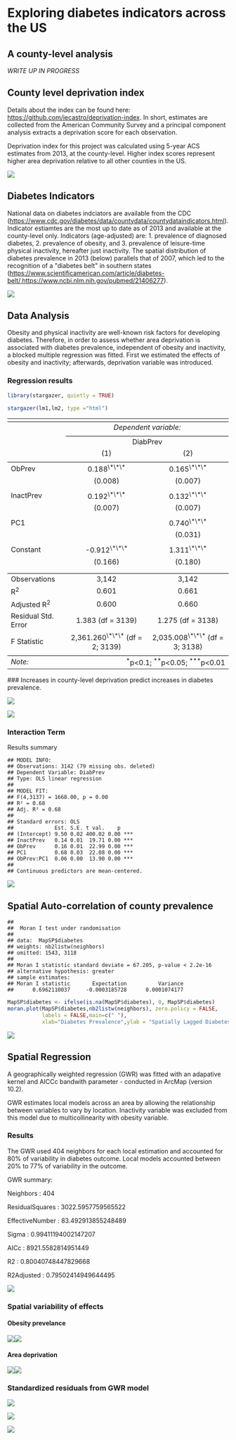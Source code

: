 
Exploring diabetes indicators across the US
===========================================

A county-level analysis
-----------------------

*WRITE UP IN PROGRESS*

County level deprivation index
------------------------------

Details about the index can be found here: <https://github.com/iecastro/deprivation-index>. In short, estimates are collected from the American Community Survey and a principal component analysis extracts a deprivation score for each observation.

Deprivation index for this project was calculated using 5-year ACS estimates from 2013, at the county-level. Higher index scores represent higher area deprivation relative to all other counties in the US.

![](README_figs/README-unnamed-chunk-3-1.png)

Diabetes Indicators
-------------------

National data on diabetes indciators are available from the CDC (<https://www.cdc.gov/diabetes/data/countydata/countydataindicators.html>). Indicator estiamtes are the most up to date as of 2013 and available at the county-level only. Indicators (age-adjusted) are: 1. prevalence of diagnosed diabetes, 2. prevalence of obesity, and 3. prevalence of leisure-time physical inactivity, hereafter just inactivity. The spatial distribution of diabetes prevalence in 2013 (below) parallels that of 2007, which led to the recognition of a "diabetes belt" in southern states (<https://www.scientificamerican.com/article/diabetes-belt/,https://www.ncbi.nlm.nih.gov/pubmed/21406277>).

![](README_figs/README-unnamed-chunk-5-1.png)

Data Analysis
-------------

Obesity and physical inactivity are well-known risk factors for developing diabetes. Therefore, in order to assess whether area deprivation is associated with diabetes prevalence, independent of obesity and inactivity, a blocked multiple regression was fitted. First we estimated the effects of obesity and inactivity; afterwards, deprivation variable was introduced.

### Regression results

``` r
library(stargazer, quietly = TRUE)

stargazer(lm1,lm2, type ="html")
```

<table style="text-align:center">
<tr>
<td colspan="3" style="border-bottom: 1px solid black">
</td>
</tr>
<tr>
<td style="text-align:left">
</td>
<td colspan="2">
<em>Dependent variable:</em>
</td>
</tr>
<tr>
<td>
</td>
<td colspan="2" style="border-bottom: 1px solid black">
</td>
</tr>
<tr>
<td style="text-align:left">
</td>
<td colspan="2">
DiabPrev
</td>
</tr>
<tr>
<td style="text-align:left">
</td>
<td>
(1)
</td>
<td>
(2)
</td>
</tr>
<tr>
<td colspan="3" style="border-bottom: 1px solid black">
</td>
</tr>
<tr>
<td style="text-align:left">
ObPrev
</td>
<td>
0.188<sup>\*\*\*</sup>
</td>
<td>
0.165<sup>\*\*\*</sup>
</td>
</tr>
<tr>
<td style="text-align:left">
</td>
<td>
(0.008)
</td>
<td>
(0.007)
</td>
</tr>
<tr>
<td style="text-align:left">
</td>
<td>
</td>
<td>
</td>
</tr>
<tr>
<td style="text-align:left">
InactPrev
</td>
<td>
0.192<sup>\*\*\*</sup>
</td>
<td>
0.132<sup>\*\*\*</sup>
</td>
</tr>
<tr>
<td style="text-align:left">
</td>
<td>
(0.007)
</td>
<td>
(0.007)
</td>
</tr>
<tr>
<td style="text-align:left">
</td>
<td>
</td>
<td>
</td>
</tr>
<tr>
<td style="text-align:left">
PC1
</td>
<td>
</td>
<td>
0.740<sup>\*\*\*</sup>
</td>
</tr>
<tr>
<td style="text-align:left">
</td>
<td>
</td>
<td>
(0.031)
</td>
</tr>
<tr>
<td style="text-align:left">
</td>
<td>
</td>
<td>
</td>
</tr>
<tr>
<td style="text-align:left">
Constant
</td>
<td>
-0.912<sup>\*\*\*</sup>
</td>
<td>
1.311<sup>\*\*\*</sup>
</td>
</tr>
<tr>
<td style="text-align:left">
</td>
<td>
(0.166)
</td>
<td>
(0.180)
</td>
</tr>
<tr>
<td style="text-align:left">
</td>
<td>
</td>
<td>
</td>
</tr>
<tr>
<td colspan="3" style="border-bottom: 1px solid black">
</td>
</tr>
<tr>
<td style="text-align:left">
Observations
</td>
<td>
3,142
</td>
<td>
3,142
</td>
</tr>
<tr>
<td style="text-align:left">
R<sup>2</sup>
</td>
<td>
0.601
</td>
<td>
0.661
</td>
</tr>
<tr>
<td style="text-align:left">
Adjusted R<sup>2</sup>
</td>
<td>
0.600
</td>
<td>
0.660
</td>
</tr>
<tr>
<td style="text-align:left">
Residual Std. Error
</td>
<td>
1.383 (df = 3139)
</td>
<td>
1.275 (df = 3138)
</td>
</tr>
<tr>
<td style="text-align:left">
F Statistic
</td>
<td>
2,361.260<sup>\*\*\*</sup> (df = 2; 3139)
</td>
<td>
2,035.008<sup>\*\*\*</sup> (df = 3; 3138)
</td>
</tr>
<tr>
<td colspan="3" style="border-bottom: 1px solid black">
</td>
</tr>
<tr>
<td style="text-align:left">
<em>Note:</em>
</td>
<td colspan="2" style="text-align:right">
<sup>*</sup>p&lt;0.1; <sup>**</sup>p&lt;0.05; <sup>***</sup>p&lt;0.01
</td>
</tr>
</table>
### Increases in county-level deprivation predict increases in diabetes prevalence.

![](README_figs/README-unnamed-chunk-7-1.png)

![](README_figs/README-unnamed-chunk-8-1.png)

### Interaction Term

Results summary

    ## MODEL INFO:
    ## Observations: 3142 (79 missing obs. deleted)
    ## Dependent Variable: DiabPrev
    ## Type: OLS linear regression 
    ## 
    ## MODEL FIT:
    ## F(4,3137) = 1668.00, p = 0.00
    ## R² = 0.68
    ## Adj. R² = 0.68 
    ## 
    ## Standard errors: OLS
    ##             Est. S.E. t val.    p    
    ## (Intercept) 9.50 0.02 400.02 0.00 ***
    ## InactPrev   0.14 0.01  19.71 0.00 ***
    ## ObPrev      0.16 0.01  22.99 0.00 ***
    ## PC1         0.68 0.03  22.08 0.00 ***
    ## ObPrev:PC1  0.06 0.00  13.90 0.00 ***
    ## 
    ## Continuous predictors are mean-centered.

![](README_figs/README-unnamed-chunk-10-1.png)

Spatial Auto-correlation of county prevalence
---------------------------------------------

    ## 
    ##  Moran I test under randomisation
    ## 
    ## data:  MapSP$diabetes  
    ## weights: nb2listw(neighbors) 
    ## omitted: 1543, 3118   
    ## 
    ## Moran I statistic standard deviate = 67.205, p-value < 2.2e-16
    ## alternative hypothesis: greater
    ## sample estimates:
    ## Moran I statistic       Expectation          Variance 
    ##      0.6962110037     -0.0003185728      0.0001074177

``` r
MapSP$diabetes <- ifelse(is.na(MapSP$diabetes), 0, MapSP$diabetes)
moran.plot(MapSP$diabetes,nb2listw(neighbors), zero.policy = FALSE, 
           labels = FALSE,main=c(" "),
           xlab="Diabetes Prevalence",ylab = "Spatially Lagged Diabetes Prevalence")
```

![](README_figs/README-unnamed-chunk-12-1.png)

Spatial Regression
------------------

A geographically weighted regression (GWR) was fitted with an adapative kernel and AICCc bandwith parameter - conducted in ArcMap (version 10.2).

GWR estimates local models across an area by allowing the relationship between variables to vary by location. Inactivity variable was excluded from this model due to multicollinearity with obesity variable.

### Results

The GWR used 404 neighbors for each local estimation and accounted for 80% of variability in diabetes outcome. Local models accounted between 20% to 77% of variability in the outcome.

GWR summary:

Neighbors : 404

ResidualSquares : 3022.5957759565522

EffectiveNumber : 83.492913855248489

Sigma : 0.99411194002147207

AICc : 8921.5582814951449

R2 : 0.80040748447829668

R2Adjusted : 0.79502414949644495

![](README_figs/README-unnamed-chunk-13-1.png)

### Spatial variability of effects

#### Obesity prevelance

![](README_figs/README-unnamed-chunk-14-1.png)![](README_figs/README-unnamed-chunk-14-2.png)

#### Area deprivation

![](README_figs/README-unnamed-chunk-15-1.png)![](README_figs/README-unnamed-chunk-15-2.png)

### Standardized residuals from GWR model

![](README_figs/README-unnamed-chunk-16-1.png)

![](README_figs/README-unnamed-chunk-17-1.png)

![](README_figs/README-unnamed-chunk-18-1.png)
